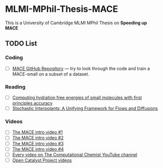# MLMI-MPhil-Thesis-MACE
This is a University of Cambridge MLMI MPhil Thesis on **Speeding up MACE**

## TODO List

### Coding
- [ ] [MACE GitHub Repository](https://github.com/ACEsuit/mace) — try to look through the code and train a MACE-small on a subset of a dataset.

### Reading
- [ ] [Computing hydration free energies of small molecules with first principles accuracy](https://arxiv.org/abs/2405.18171)
- [ ] [Stochastic Interpolants: A Unifying Framework for Flows and Diffusions](https://arxiv.org/abs/2303.08797)

### Videos
- [ ] [The MACE intro video #1](https://www.youtube.com/watch?v=WgFAZygGV8w)
- [ ] [The MACE intro video #2](https://www.youtube.com/watch?v=ja-3UrdSRi4)
- [ ] [The MACE intro video #3](https://www.youtube.com/watch?v=pRbvRl0_FyE)
- [ ] [The MACE intro video #4](https://www.youtube.com/watch?v=zsIyzLtwAHY)
- [ ] [Every video on The Computational Chemist YouTube channel](https://www.youtube.com/@thecomputationalchemist)
- [ ] [Open Catalyst Project videos](https://www.youtube.com/@opencatalystproject3509/videos?app=desktop)
